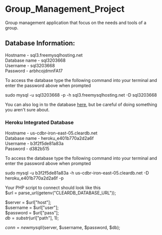# Group_Management_Project
Group management application that focus on the needs and tools of a group.


## Database Information:
Hostname - sql3.freemysqlhosting.net  
Database name - sql3203668  
Username - sql3203668  
Password - arbhcojdmnFA17  

To access the database type the following command into your terminal and enter the password above when prompted  
    <p>sudo mysql -u sql3203668 -p -h sql3.freemysqlhosting.net -D sql3203668</p>
    
You can also log in to the database [here](http://www.phpmyadmin.co), but be careful of doing something you aren't sure about.

### Heroku Integrated Database
Hostname - us-cdbr-iron-east-05.cleardb.net  
Database name - heroku_e401b770a2d2a6f  
Username - b3f2f5de81a83a  
Password - d382b515  

To access the database type the following command into your terminal and enter the password above when prompted  
    <p>sudo mysql -u b3f2f5de81a83a -h us-cdbr-iron-east-05.cleardb.net -D heroku_e401b770a2d2a6f -p</p>
    
Your PHP script to connect should look like this  
$url = parse_url(getenv("CLEARDB_DATABASE_URL"));  

$server = $url["host"];  
$username = $url["user"];  
$password = $url["pass"];  
$db = substr($url["path"], 1);  

$conn = new mysqli($server, $username, $password, $db);  
